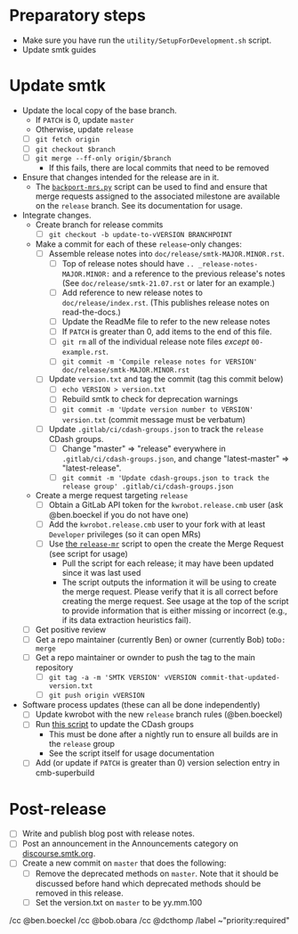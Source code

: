 <!--
This template is for tracking a release of smtk. Please replace the
following strings with the associated values:

  - `VERSION`: e.g. yy.mm.n
  - `MAJOR`: e.g. yy is the year
  - `MINOR`: e.g. mm is the month
  - `PATCH`: e.g. the release sequence number (start at 0)
  - `BRANCHPOINT`: The commit where the release should be started - it is a point on master where the release process branch is started from.  The release process branch will have multiple commits including the assembling of release notes and changing of the version.

Please remove this comment.
-->

# Preparatory steps

  - Make sure you have run the `utility/SetupForDevelopment.sh` script.
  - Update smtk guides

# Update smtk


  - Update the local copy of the base branch.
    - If `PATCH` is 0, update `master`
    - Otherwise, update `release`
    - [ ] `git fetch origin`
    - [ ] `git checkout $branch`
    - [ ] `git merge --ff-only origin/$branch`
      - If this fails, there are local commits that need to be removed
  - Ensure that changes intended for the release are in it.
    - The [`backport-mrs.py`][backport-mrs] script can be used to find and
      ensure that merge requests assigned to the associated milestone are
      available on the `release` branch. See its documentation for usage.
  - Integrate changes.
    - Create branch for release commits
        - [ ] `git checkout -b update-to-vVERSION BRANCHPOINT`

    - Make a commit for each of these `release`-only changes:
      - [ ] Assemble release notes into `doc/release/smtk-MAJOR.MINOR.rst`.
        - [ ] Top of release notes should have `.. _release-notes-MAJOR.MINOR:` and a reference to the previous release's notes (See `doc/release/smtk-21.07.rst` or later for an example.)
        - [ ] Add reference to new release notes to `doc/release/index.rst`. (This publishes release notes on read-the-docs.)
        - [ ] Update the ReadMe file to refer to the new release notes
        - [ ] If `PATCH` is greater than 0, add items to the end of this file.
        - [ ] `git rm` all of the individual release note files *except* `00-example.rst`.
        - [ ] `git commit -m 'Compile release notes for VERSION' doc/release/smtk-MAJOR.MINOR.rst`
      - [ ] Update `version.txt` and tag the commit (tag this commit below)
        - [ ] `echo VERSION > version.txt`
        - [ ] Rebuild smtk to check for deprecation warnings
        - [ ] `git commit -m 'Update version number to VERSION' version.txt` (commit message must be verbatum)
      - [ ] Update `.gitlab/ci/cdash-groups.json` to track the `release` CDash
            groups.
        - [ ] Change "master" => "release" everywhere in `.gitlab/ci/cdash-groups.json`,
              and change "latest-master" => "latest-release".
        - [ ] `git commit -m 'Update cdash-groups.json to track the release group' .gitlab/ci/cdash-groups.json`

    - Create a merge request targeting `release`
      - [ ] Obtain a GitLab API token for the `kwrobot.release.cmb` user (ask
            @ben.boeckel if you do not have one)
      - [ ] Add the `kwrobot.release.cmb` user to your fork with at least
            `Developer` privileges (so it can open MRs)
      - [ ] Use [the `release-mr`][release-mr] script to open the create the
            Merge Request (see script for usage)
        - Pull the script for each release; it may have been updated since it
          was last used
        - The script outputs the information it will be using to create the
          merge request. Please verify that it is all correct before creating
          the merge request. See usage at the top of the script to provide
          information that is either missing or incorrect (e.g., if its data
          extraction heuristics fail).
    - [ ] Get positive review
    - [ ] Get a repo maintainer (currently Ben) or owner (currently Bob) to`Do: merge`
    - [ ] Get a repo maintainer or ownder to push the tag to the main repository
      - [ ] `git tag -a -m 'SMTK VERSION' vVERSION commit-that-updated-version.txt`
      - [ ] `git push origin vVERSION`

  - Software process updates (these can all be done independently)
    - [ ] Update kwrobot with the new `release` branch rules (@ben.boeckel)
    - [ ] Run [this script][cdash-update-groups] to update the CDash groups
      - This must be done after a nightly run to ensure all builds are in the
        `release` group
      - See the script itself for usage documentation
    - [ ] Add (or update if `PATCH` is greater than 0) version selection entry
          in cmb-superbuild

[backport-mrs]: https://gitlab.kitware.com/utils/release-utils/-/blob/master/backport-mrs.py
[release-mr]: https://gitlab.kitware.com/utils/release-utils/-/blob/master/release-mr.py
[cdash-update-groups]: https://gitlab.kitware.com/utils/cdash-utils/-/blob/master/cdash-update-groups.py

# Post-release

  - [ ] Write and publish blog post with release notes.
  - [ ] Post an announcement in the Announcements category on
        [discourse.smtk.org](https://discourse.kitware.com/c/smtk/).
  - [ ] Create a new commit on `master` that does the following:
    - [ ] Remove the deprecated methods on `master`.  Note that it should be discussed before hand which deprecated methods should be removed in this release.
    - [ ] Set the version.txt on `master` to be yy.mm.100

/cc @ben.boeckel
/cc @bob.obara
/cc @dcthomp
/label ~"priority:required"
